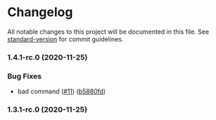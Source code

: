 # Changelog

All notable changes to this project will be documented in this file. See [standard-version](https://github.com/conventional-changelog/standard-version) for commit guidelines.

### 1.4.1-rc.0 (2020-11-25)


### Bug Fixes

* bad command ([#11](https://github.com/Ahyycb/ci_cd_1/issues/11)) ([b5880fd](https://github.com/Ahyycb/ci_cd_1/commit/b5880fd25d846d76d7d272c2e135454069b784f7))

### 1.3.1-rc.0 (2020-11-25)

